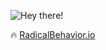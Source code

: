 ![Hey there!](https://media.tenor.com/acihnolEVYAAAAAC/goku-hi.gif)

🔥 [RadicalBehavior.io](http://radicalbehavior.io)

